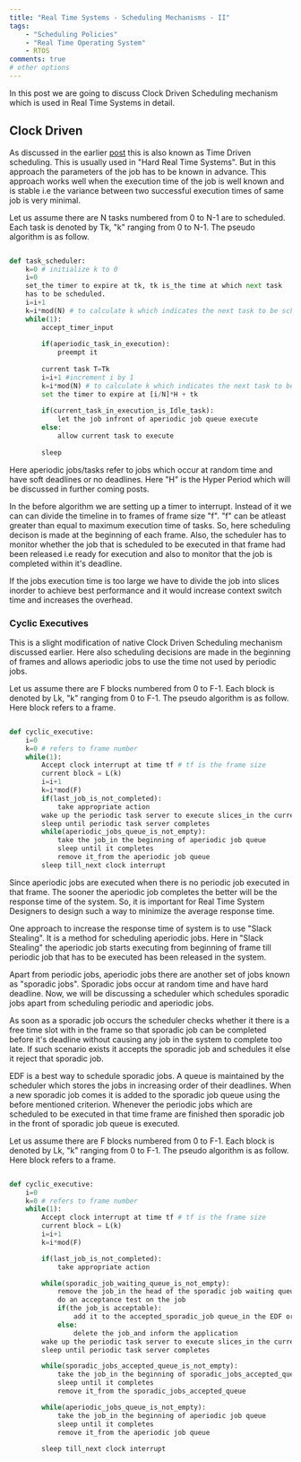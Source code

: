 ```yaml
---
title: "Real Time Systems - Scheduling Mechanisms - II"
tags:
    - "Scheduling Policies"
    - "Real Time Operating System"
    - RTOS
comments: true
# other options
---
```


In this post we are going to discuss Clock Driven Scheduling mechanism which is used in Real Time Systems in detail.

## Clock Driven

As discussed in the earlier [post](https://svradityareddy.github.io/Real-Time-OS-Scheduling-Policies-part1/) this is also known as Time Driven scheduling. This is usually used in "Hard Real Time Systems". But in this approach the parameters of the job has to be known in advance. This approach works well when the execution time of the job is well known and is stable i.e the variance between two successful execution times of same job is very minimal.

Let us assume there are N tasks numbered from 0 to N-1 are to scheduled. Each task is denoted by Tk, "k" ranging from 0 to N-1. The pseudo algorithm is as follow.

``` python

def task_scheduler:
    k=0 # initialize k to 0
    i=0
    set_the timer to expire at tk, tk is_the time at which next task
    has to be scheduled.
    i=i+1
    k=i*mod(N) # to calculate k which indicates the next task to be scheduled
    while(1):
        accept_timer_input
        
        if(aperiodic_task_in_execution):
            preempt it
        
        current task T=Tk
        i=i+1 #increment i by 1
        k=i*mod(N) # to calculate k which indicates the next task to be scheduled
        set the timer to expire at [i/N]*H + tk
        
        if(current_task_in_execution_is_Idle_task):
            let the job infront of aperiodic job queue execute
        else:
            allow current task to execute
        
        sleep

```

Here aperiodic jobs/tasks refer to jobs which occur at random time and have soft deadlines or no deadlines. Here "H" is the Hyper Period which will be discussed in further coming posts.

In the before algorithm we are setting up a timer to interrupt. Instead of it we can can divide the timeline in to frames of frame size "f". "f" can be atleast greater than equal to maximum execution time of tasks. So, here scheduling decison is made at the beginning of each frame. Also, the scheduler has to monitor whether the job that is scheduled to be executed in that frame had been released i.e ready for execution and also to monitor that the job is completed within it's deadline.

If the jobs execution time is too large we have to divide the job into slices inorder to achieve best performance and it would increase context switch time and increases the overhead.

### Cyclic Executives

This is a slight modification of native Clock Driven Scheduling mechanism discussed earlier. Here also scheduling decisions are made in the beginning of frames and allows aperiodic jobs to use the time not used by periodic jobs.

Let us assume there are F blocks numbered from 0 to F-1. Each block is denoted by Lk, "k" ranging from 0 to F-1. The pseudo algorithm is as follow. Here block refers to a frame.

``` python

def cyclic_executive:
    i=0
    k=0 # refers to frame number
    while(1):
        Accept clock interrupt at time tf # tf is the frame size
        current block = L(k)
        i=i+1
        k=i*mod(F)
        if(last_job_is_not_completed):
            take appropriate action
        wake up the periodic task server to execute slices_in the current block
        sleep until periodic task server completes
        while(aperiodic_jobs_queue_is_not_empty):
            take the job_in the beginning of aperiodic job queue
            sleep until it completes
            remove it_from the aperiodic job queue 
        sleep till_next clock interrupt

```

Since aperiodic jobs are executed when there is no periodic job executed in that frame. The sooner the aperiodic job completes the better will be the response time of the system. So, it is important for Real Time System Designers to design such a way to minimize the average response time.

One approach to increase the response time of system is to use "Slack Stealing". It is a method for scheduling aperiodic jobs. Here in "Slack Stealing" the aperiodic job starts executing from beginning of frame till periodic job that has to be executed has been released in the system.

Apart from periodic jobs, aperiodic jobs there are another set of jobs known as "sporadic jobs". Sporadic jobs occur at random time and have hard deadline. Now, we will be discussing a scheduler which schedules sporadic jobs apart from scheduling periodic and aperiodic jobs.

As soon as a sporadic job occurs the scheduler checks whether it there is a free time slot with in the frame so that sporadic job can be completed before it's deadline without causing any job in the system to complete too late. If such scenario exists it accepts the sporadic job and schedules it else it reject that sporadic job.

EDF is a best way to schedule sporadic jobs. A queue is maintained by the scheduler which stores the jobs in increasing order of their deadlines. When a new sporadic job comes it is added to the sporadic job queue using the before mentioned criterion. Whenever the periodic jobs which are scheduled to be executed in that time frame are finished then sporadic job in the front of sporadic job queue is executed.

Let us assume there are F blocks numbered from 0 to F-1. Each block is denoted by Lk, "k" ranging from 0 to F-1. The pseudo algorithm is as follow. Here block refers to a frame.

``` python

def cyclic_executive:
    i=0
    k=0 # refers to frame number
    while(1):
        Accept clock interrupt at time tf # tf is the frame size
        current block = L(k)
        i=i+1
        k=i*mod(F)

        if(last_job_is_not_completed):
            take appropriate action

        while(sporadic_job_waiting_queue_is_not_empty):
            remove the job_in the head of the sporadic job waiting queue
            do an acceptance test on the job
            if(the job_is acceptable):
                add it to the accepted_sporadic_job queue_in the EDF order.
            else:
                delete the job_and inform the application
        wake up the periodic task server to execute slices_in the current block
        sleep until periodic task server completes

        while(sporadic_jobs_accepted_queue_is_not_empty):
            take the job_in the beginning of sporadic_jobs_accepted_queue
            sleep until it completes
            remove it_from the sporadic_jobs_accepted_queue 

        while(aperiodic_jobs_queue_is_not_empty):
            take the job_in the beginning of aperiodic job queue
            sleep until it completes
            remove it_from the aperiodic job queue 
            
        sleep till_next clock interrupt

```
